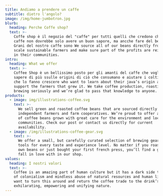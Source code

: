 ```yaml
---
title: Andiamo a prendere un caffe
subtitle: dietro l'angolo?
image: /img/home-jumbotron.jpg
blurb:
  heading: Perche Coffe shop?
  text: >-
    Coffe shop è il negozio del "caffe" per tutti quelli che credono che un buon
    caffe non dovrebbe solo avere un buon sapore, ma ancche fare del bene . I
    Grani del nostro caffe sono We source all of our beans directly from small
    scale sustainable farmers and make sure part of the profits are reinvested
    in their communities.
intro:
  heading: What we offer
  text: >-
    Coffee Shop è un bellissimo posto per gli amanti del caffe che vogliono
    sapere di più ssulle origini di ciò che consumano e aiutare i coltivatori
    che lo fanno crescere who want to learn about their java’s origin and
    support the farmers that grew it. We take coffee production, roasting and
    brewing seriously and we’re glad to pass that knowledge to anyone.
products:
  - image: img/illustrations-coffee.svg
    text: >-
      We sell green and roasted coffee beans that are sourced directly from
      independent farmers and farm cooperatives. We’re proud to offer a variety
      of coffee beans grown with great care for the environment and local
      communities. Check our post or contact us directly for current
      availability.
  - image: /img/illustrations-coffee-gear.svg
    text: >-
      We offer a small, but carefully curated selection of brewing gear and
      tools for every taste and experience level. No matter if you roast your
      own beans or just bought your first french press, you’ll find a gadget to
      fall in love with in our shop.
values:
  heading: I nostri valori
  text: >-
    Coffee is an amazing part of human culture but it has a dark side too – one
    of colonialism and mindless abuse of natural resources and human lives. We
    want to turn this around and return the coffee trade to the drink’s
    exhilarating, empowering and unifying nature.
---
```


